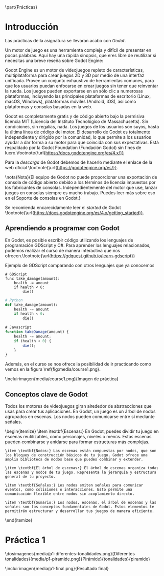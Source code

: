\part{Prácticas}

# Introducción

Las prácticas de la asignatura se llevaran acabo con *Godot*.

Un motor de juego es una herramienta compleja y difícil de presentar en pocas palabras. Aquí hay una rápida sinopsis, que eres libre de reutilizar si necesitas una breve reseña sobre Godot Engine:

Godot Engine es un motor de videojuegos repleto de características, multiplataforma para crear juegos 2D y 3D por medio de una interfaz unificada. Provee un conjunto exhaustivo de herramientas comunes, para que los usuarios puedan enfocarse en crear juegos sin tener que reinventar la rueda. Los juegos pueden exportarse en un sólo clic a numerosas plataformas, incluyendo las principales plataformas de escritorio (Linux, macOS, Windows), plataformas móviles (Android, iOS), así como plataformas y consolas basadas en la web.

Godot es completamente gratis y de código abierto bajo la permisiva licencia MIT (Licencia del Instituto Tecnológico de Massachusetts). Sin condiciones, sin regalías, nada. Los juegos de los usuarios son suyos, hasta la última línea de código del motor. El desarrollo de Godot es totalmente independiente y dirigido por la comunidad, lo que permite a los usuarios ayudar a dar forma a su motor para que coincida con sus expectativas. Está respaldado por la Godot Foundation (Fundación Godot) sin fines de lucro.\footnote{\url{https://docs.godotengine.org/es/4.x/}}

Para la *descarga* de Godot debemos de hacerlo mediante el enlace de la web oficial \footnote{\url{https://godotengine.org/es/}}.

\nota{Nota}{El equipo de Godot no puede proporcionar una exportación de consola de código abierto debido a los términos de licencia impuestos por los fabricantes de consolas. Independientemente del motor que use, lanzar juegos en consolas siempre es mucho trabajo. Puedes leer más sobre eso en el Soporte de consolas en Godot.}

Se recomienda encarecidamente leer el *started* de Godot \footnote{\url{https://docs.godotengine.org/es/4.x/getting_started}}.

## Aprendiendo a programar con Godot

En Godot, es posible escribir código utilizando los lenguajes de programación GDScript y C#. Para aprender los lenguajes relacionados, podemos realizar el curso de manera interactiva que nos ofrecen.\footnote{\url{https://gdquest.github.io/learn-gdscript}}

Ejemplo de GDScript comparando con otros lenguajes que ya conocemos

```GDScript
# GDScript
func take_damage(amount):
    health -= amount
    if health < 0:
        die()
```

```Python
# Python
def take_damage(amount):
    health -= amount
    if health < 0:
        die()
```

```JavaScript
# Javascript
function takeDamage(amount) {
    health -= amount;
    if (health < 0) {
        die();
    }
}
```

Además, en el curso se nos ofrece la posibilidad de ir practicando como vemos en la figura \ref{fig:media/course1.png}.

\incluirimagen{media/course1.png}{Imagen de práctica}

## Conceptos clave de Godot

Todos los motores de videojuegos giran alrededor de abstracciones que usas para crear tus aplicaciones. En Godot, un juego es un árbol de nodos agrupados en escenas. Los nodos pueden comunicarse entre sí mediante señales.


\begin{itemize}
    \item \textbf{Escenas:} En Godot, puedes dividir tu juego en escenas reutilizables, como personajes, niveles o menús. Estas escenas pueden combinarse y anidarse para formar estructuras más complejas.

    \item \textbf{Nodos:} Las escenas están compuestas por nodos, que son los bloques de construcción básicos de tu juego. Godot ofrece una amplia biblioteca de nodos base que puedes combinar y extender.

    \item \textbf{El árbol de escenas:} El árbol de escenas organiza todas las escenas y nodos de tu juego. Representa la jerarquía y estructura general de tu proyecto.

    \item \textbf{Señales:} Los nodos emiten señales para comunicar eventos, como colisiones o interacciones. Esto permite una comunicación flexible entre nodos sin acoplamiento directo.

    \item \textbf{Sumario:} Los nodos, escenas, el árbol de escenas y las señales son los conceptos fundamentales de Godot. Estos elementos te permitirán estructurar y desarrollar tus juegos de manera eficiente.
\end{itemize}

# Práctica 1

\dosimagenes{media/p1-diferentes-tonalidades.png}{Diferentes tonalidades}{media/p1-piramide.png}{Pirámide}{tonalidades}{piramide}

\incluirimagen{media/p1-final.png}{Resultado final}
